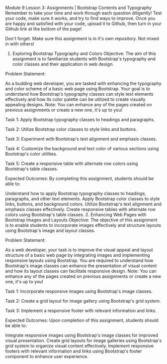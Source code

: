 Module 9 Lesson 3: Assignments | Bootstrap Contents and Typography
Remember to take your time and work through each question diligently! Test your code, make sure it works, and try to find ways to improve. Once you are happy and satisfied with your code, upload it to Github, then turn in your Github link at the bottom of the page!

Don't forget. Make sure this assignment is in it's own repository. Not mixed in with others!

1. Exploring Bootstrap Typography and Colors
Objective: The aim of this assignment is to familiarize students with Bootstrap's typography and color classes and their application in web design.

Problem Statement:

As a budding web developer, you are tasked with enhancing the typography and color scheme of a basic web page using Bootstrap. Your goal is to understand how Bootstrap's typography classes can style text elements effectively and how its color palette can be utilized to create visually appealing designs. Note: You can enhance any of the pages created on previous assignments or create a new one, it's up to you!

Task 1: Apply Bootstrap typography classes to headings and paragraphs.

Task 2: Utilize Bootstrap color classes to style links and buttons.

Task 3: Experiment with Bootstrap's text alignment and emphasis classes.

Task 4: Customize the background and text color of various sections using Bootstrap's color utilities.

Task 5: Create a responsive table with alternate row colors using Bootstrap's table classes.

Expected Outcomes: By completing this assignment, students should be able to:

Understand how to apply Bootstrap typography classes to headings, paragraphs, and other text elements.
Apply Bootstrap color classes to style links, buttons, and background colors.
Utilize Bootstrap's text alignment and emphasis classes effectively.
Create responsive tables with alternate row colors using Bootstrap's table classes.
2. Enhancing Web Pages with Bootstrap Images and Layouts
Objective: The objective of this assignment is to enable students to incorporate images effectively and structure layouts using Bootstrap's image and layout classes.

Problem Statement:

As a web developer, your task is to improve the visual appeal and layout structure of a basic web page by integrating images and implementing responsive layouts using Bootstrap. You are required to understand how Bootstrap's image classes can enhance the presentation of visual content and how its layout classes can facilitate responsive design. Note: You can enhance any of the pages created on previous assignments or create a new one, it's up to you!

Task 1: Incorporate responsive images using Bootstrap's image classes.

Task 2: Create a grid layout for image gallery using Bootstrap's grid system.

Task 3: Implement a responsive footer with relevant information and links.

Expected Outcomes: Upon completion of this assignment, students should be able to:

Integrate responsive images using Bootstrap's image classes for improved visual presentation.
Create grid layouts for image galleries using Bootstrap's grid system to organize visual content effectively.
Implement responsive footers with relevant information and links using Bootstrap's footer component to enhance user experience.
